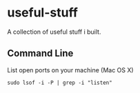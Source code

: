 useful-stuff
============

A collection of useful stuff i built.

## Command Line

List open ports on your machine (Mac OS X)
```
sudo lsof -i -P | grep -i "listen"
```
